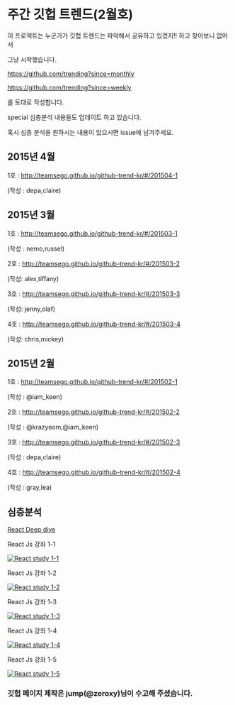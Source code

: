 # 주간 깃헙 트렌드(2월호)

이 프로젝트는 누군가가 깃헙 트렌드는 파악해서 공유하고 있겠지!! 하고 찾아보니 없어서

그냥 시작했습니다.

https://github.com/trending?since=monthly

https://github.com/trending?since=weekly

를 토대로 작성합니다.

special 심층분석 내용들도 업데이트 하고 있습니다.

혹시 심층 분석을 원하시는 내용이 있으시면 issue에 남겨주세요.

## 2015년 4월

  1호 : http://teamsego.github.io/github-trend-kr/#/201504-1

  (작성 : depa,claire)

## 2015년 3월

  1호 : http://teamsego.github.io/github-trend-kr/#/201503-1

  (작성 : nemo,russel)

  2호 : http://teamsego.github.io/github-trend-kr/#/201503-2

  (작성: alex,tiffany)

  3호 : http://teamsego.github.io/github-trend-kr/#/201503-3

  (작성: jenny,olaf)

  4호 : http://teamsego.github.io/github-trend-kr/#/201503-4

  (작성: chris,mickey)


## 2015년 2월


  1호 : http://teamsego.github.io/github-trend-kr/#/201502-1

  (작성 : @iam_keen)


  2호 : http://teamsego.github.io/github-trend-kr/#/201502-2

  (작성 : @krazyeom,@iam_keen)

  3호 : http://teamsego.github.io/github-trend-kr/#/201502-3

  (작성 : depa,claire)

  4호 : http://teamsego.github.io/github-trend-kr/#/201502-4

  (작성 : gray,lea)



## 심층분석
[ React Deep dive ](https://github.com/TeamSEGO/github-trend-kr/blob/master/special/deep-dive-reactJs-00.md)

React Js 강좌 1-1

[![React study 1-1](http://img.youtube.com/vi/_XvKAhxuJ4s/0.jpg)](http://www.youtube.com/watch?v=_XvKAhxuJ4s)

React Js 강좌 1-2

[![React study 1-2](http://img.youtube.com/vi/UUUwbQcV0s4/0.jpg)](http://www.youtube.com/watch?v=UUUwbQcV0s4)

React Js 강좌 1-3

[![React study 1-3](http://img.youtube.com/vi/tvKY9xAg8as/0.jpg)](http://www.youtube.com/watch?v=tvKY9xAg8as)

React Js 강좌 1-4

[![React study 1-4](http://img.youtube.com/vi/9ym-IIxL2GM/0.jpg)](http://www.youtube.com/watch?v=9ym-IIxL2GM)

React Js 강좌 1-5

[![React study 1-5](http://img.youtube.com/vi/LAJ0XlD4ATw/0.jpg)](http://www.youtube.com/watch?v=LAJ0XlD4ATw)


### 깃헙 페이지 제작은 jump(@zeroxy)님이 수고해 주셨습니다.
